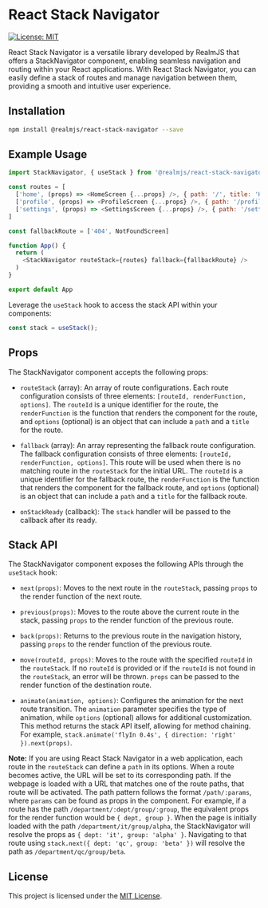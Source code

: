 # React Stack Navigator

[![License: MIT](https://img.shields.io/badge/License-MIT-yellow.svg)](https://opensource.org/licenses/MIT)

React Stack Navigator is a versatile library developed by RealmJS that offers a StackNavigator component, enabling seamless navigation and routing within your React applications. With React Stack Navigator, you can easily define a stack of routes and manage navigation between them, providing a smooth and intuitive user experience.

## Installation

```bash
npm install @realmjs/react-stack-navigator --save
```

## Example Usage

```javascript
import StackNavigator, { useStack } from '@realmjs/react-stack-navigator';

const routes = [
  ['home', (props) => <HomeScreen {...props} />, { path: '/', title: 'Home' } ],
  ['profile', (props) => <ProfileScreen {...props} />, { path: '/profile/:user', title: 'Profile' } ],
  ['settings', (props) => <SettingsScreen {...props} />, { path: '/setting', title: 'Settings' } ],
]

const fallbackRoute = ['404', NotFoundScreen]

function App() {
  return (
    <StackNavigator routeStack={routes} fallback={fallbackRoute} />
  )
}

export default App

```

Leverage the `useStack` hook to access the stack API within your components:

```javascript
const stack = useStack();
```

## Props

The StackNavigator component accepts the following props:

- `routeStack` (array): An array of route configurations. Each route configuration consists of three elements: `[routeId, renderFunction, options]`. The `routeId` is a unique identifier for the route, the `renderFunction` is the function that renders the component for the route, and `options` (optional) is an object that can include a `path` and a `title` for the route.

- `fallback` (array): An array representing the fallback route configuration. The fallback configuration consists of three elements: `[routeId, renderFunction, options]`. This route will be used when there is no matching route in the `routeStack` for the initial URL. The `routeId` is a unique identifier for the fallback route, the `renderFunction` is the function that renders the component for the fallback route, and `options` (optional) is an object that can include a `path` and a `title` for the fallback route.

- `onStackReady` (callback): The `stack` handler will be passed to the callback after its ready.

## Stack API

The StackNavigator component exposes the following APIs through the `useStack` hook:

- `next(props)`: Moves to the next route in the `routeStack`, passing `props` to the render function of the next route.

- `previous(props)`: Moves to the route above the current route in the stack, passing `props` to the render function of the previous route.

- `back(props)`: Returns to the previous route in the navigation history, passing `props` to the render function of the previous route.

- `move(routeId, props)`: Moves to the route with the specified `routeId` in the `routeStack`. If no `routeId` is provided or if the `routeId` is not found in the `routeStack`, an error will be thrown. `props` can be passed to the render function of the destination route.

- `animate(animation, options)`: Configures the animation for the next route transition. The `animation` parameter specifies the type of animation, while `options` (optional) allows for additional customization. This method returns the stack API itself, allowing for method chaining. For example, `stack.animate('flyIn 0.4s', { direction: 'right' }).next(props)`.

**Note:** If you are using React Stack Navigator in a web application, each route in the `routeStack` can define a `path` in its options. When a route becomes active, the URL will be set to its corresponding path. If the webpage is loaded with a URL that matches one of the route paths, that route will be activated. The path pattern follows the format `/path/:params`, where `params` can be found as props in the component. For example, if a route has the path `/department/:dept/group/:group`, the equivalent props for the render function would be `{ dept, group }`. When the page is initially loaded with the path `/department/it/group/alpha`, the StackNavigator will resolve the props as `{ dept: 'it', group: 'alpha' }`. Navigating to that route using `stack.next({ dept: 'qc', group: 'beta' })` will resolve the path as `/department/qc/group/beta`.

## License

This project is licensed under the [MIT License](https://opensource.org/licenses/MIT).
